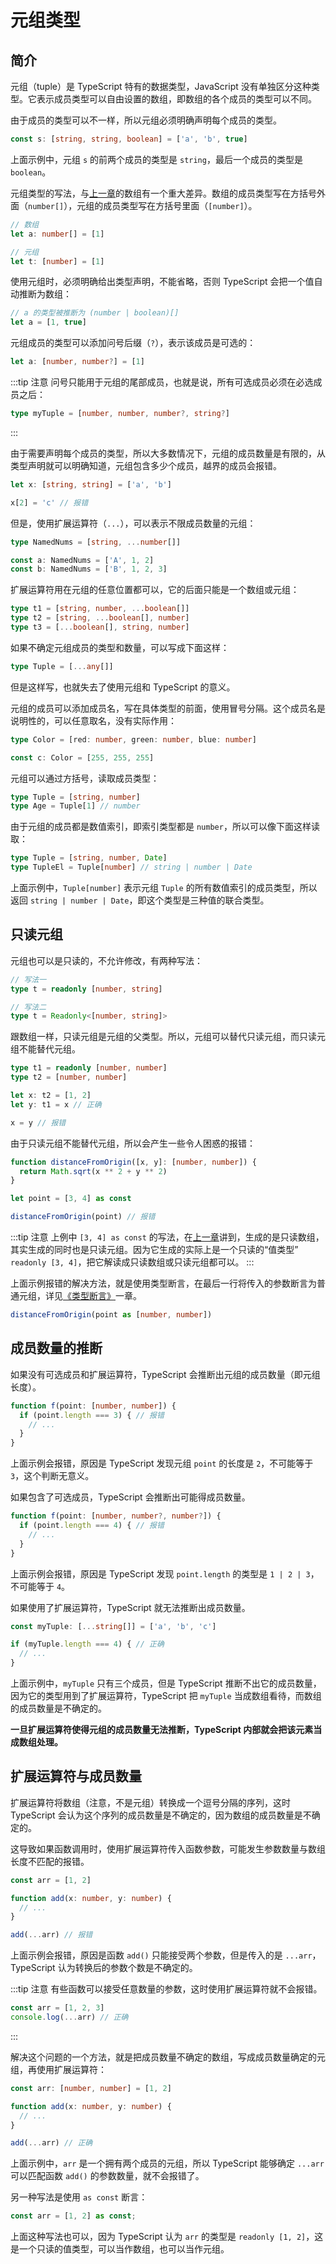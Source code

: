 # 元组类型

## 简介

元组（tuple）是 TypeScript 特有的数据类型，JavaScript 没有单独区分这种类型。它表示成员类型可以自由设置的数组，即数组的各个成员的类型可以不同。

由于成员的类型可以不一样，所以元组必须明确声明每个成员的类型。

```ts
const s: [string, string, boolean] = ['a', 'b', true]
```

上面示例中，元组 `s` 的前两个成员的类型是 `string`，最后一个成员的类型是 `boolean`。

元组类型的写法，与[上一章](./array)的数组有一个重大差异。数组的成员类型写在方括号外面（`number[]`），元组的成员类型写在方括号里面（`[number]`）。

```ts
// 数组
let a: number[] = [1]

// 元组
let t: [number] = [1]
```

使用元组时，必须明确给出类型声明，不能省略，否则 TypeScript 会把一个值自动推断为数组：

```ts
// a 的类型被推断为 (number | boolean)[]
let a = [1, true]
```

元组成员的类型可以添加问号后缀（`?`），表示该成员是可选的：

```ts
let a: [number, number?] = [1]
```

:::tip 注意
问号只能用于元组的尾部成员，也就是说，所有可选成员必须在必选成员之后：

```ts
type myTuple = [number, number, number?, string?]
```

:::

由于需要声明每个成员的类型，所以大多数情况下，元组的成员数量是有限的，从类型声明就可以明确知道，元组包含多少个成员，越界的成员会报错。

```ts
let x: [string, string] = ['a', 'b']

x[2] = 'c' // 报错
```

但是，使用扩展运算符（`...`），可以表示不限成员数量的元组：

```ts
type NamedNums = [string, ...number[]]

const a: NamedNums = ['A', 1, 2]
const b: NamedNums = ['B', 1, 2, 3]
```

扩展运算符用在元组的任意位置都可以，它的后面只能是一个数组或元组：

```ts
type t1 = [string, number, ...boolean[]]
type t2 = [string, ...boolean[], number]
type t3 = [...boolean[], string, number]
```

如果不确定元组成员的类型和数量，可以写成下面这样：

```ts
type Tuple = [...any[]]
```

但是这样写，也就失去了使用元组和 TypeScript 的意义。

元组的成员可以添加成员名，写在具体类型的前面，使用冒号分隔。这个成员名是说明性的，可以任意取名，没有实际作用：

```ts
type Color = [red: number, green: number, blue: number]

const c: Color = [255, 255, 255]
```

元组可以通过方括号，读取成员类型：

```ts
type Tuple = [string, number]
type Age = Tuple[1] // number
```

由于元组的成员都是数值索引，即索引类型都是 `number`，所以可以像下面这样读取：

```ts
type Tuple = [string, number, Date]
type TupleEl = Tuple[number] // string | number | Date
```

上面示例中，`Tuple[number]` 表示元组 `Tuple` 的所有数值索引的成员类型，所以返回 `string | number | Date`，即这个类型是三种值的联合类型。

## 只读元组

元组也可以是只读的，不允许修改，有两种写法：

```ts
// 写法一
type t = readonly [number, string]

// 写法二
type t = Readonly<[number, string]>
```

跟数组一样，只读元组是元组的父类型。所以，元组可以替代只读元组，而只读元组不能替代元组。

```ts
type t1 = readonly [number, number]
type t2 = [number, number]

let x: t2 = [1, 2]
let y: t1 = x // 正确

x = y // 报错
```

由于只读元组不能替代元组，所以会产生一些令人困惑的报错：

```ts
function distanceFromOrigin([x, y]: [number, number]) {
  return Math.sqrt(x ** 2 + y ** 2)
}

let point = [3, 4] as const

distanceFromOrigin(point) // 报错
```

:::tip 注意
上例中 `[3, 4] as const` 的写法，在[上一章](./array/#只读数组-const-断言)讲到，生成的是只读数组，其实生成的同时也是只读元组。因为它生成的实际上是一个只读的“值类型” `readonly [3, 4]`，把它解读成只读数组或只读元组都可以。
:::

上面示例报错的解决方法，就是使用类型断言，在最后一行将传入的参数断言为普通元组，详见[《类型断言》](../senior/assert)一章。

```ts
distanceFromOrigin(point as [number, number])
```

## 成员数量的推断

如果没有可选成员和扩展运算符，TypeScript 会推断出元组的成员数量（即元组长度）。

```ts
function f(point: [number, number]) {
  if (point.length === 3) { // 报错
    // ...
  }
}
```

上面示例会报错，原因是 TypeScript 发现元组 `point` 的长度是 `2`，不可能等于 `3`，这个判断无意义。

如果包含了可选成员，TypeScript 会推断出可能得成员数量。

```ts
function f(point: [number, number?, number?]) {
  if (point.length === 4) { // 报错
    // ...
  }
}
```

上面示例会报错，原因是 TypeScript 发现 `point.length` 的类型是 `1 | 2 | 3`，不可能等于 `4`。

如果使用了扩展运算符，TypeScript 就无法推断出成员数量。

```ts
const myTuple: [...string[]] = ['a', 'b', 'c']

if (myTuple.length === 4) { // 正确
  // ...
}
```

上面示例中，`myTuple` 只有三个成员，但是 TypeScript 推断不出它的成员数量，因为它的类型用到了扩展运算符，TypeScript 把 `myTuple` 当成数组看待，而数组的成员数量是不确定的。

**一旦扩展运算符使得元组的成员数量无法推断，TypeScript 内部就会把该元素当成数组处理。**

## 扩展运算符与成员数量

扩展运算符将数组（注意，不是元组）转换成一个逗号分隔的序列，这时 TypeScript 会认为这个序列的成员数量是不确定的，因为数组的成员数量是不确定的。

这导致如果函数调用时，使用扩展运算符传入函数参数，可能发生参数数量与数组长度不匹配的报错。

```ts
const arr = [1, 2]

function add(x: number, y: number) {
  // ...
}

add(...arr) // 报错
```

上面示例会报错，原因是函数 `add()` 只能接受两个参数，但是传入的是 `...arr`，TypeScript 认为转换后的参数个数是不确定的。

:::tip 注意
有些函数可以接受任意数量的参数，这时使用扩展运算符就不会报错。

```ts
const arr = [1, 2, 3]
console.log(...arr) // 正确
```
:::

解决这个问题的一个方法，就是把成员数量不确定的数组，写成成员数量确定的元组，再使用扩展运算符：

```ts
const arr: [number, number] = [1, 2]

function add(x: number, y: number) {
  // ...
}

add(...arr) // 正确
```

上面示例中，`arr` 是一个拥有两个成员的元组，所以 TypeScript 能够确定 `...arr` 可以匹配函数 `add()` 的参数数量，就不会报错了。

另一种写法是使用 `as const` 断言：

```ts
const arr = [1, 2] as const;
```

上面这种写法也可以，因为 TypeScript 认为 `arr` 的类型是 `readonly [1, 2]`，这是一个只读的值类型，可以当作数组，也可以当作元组。
